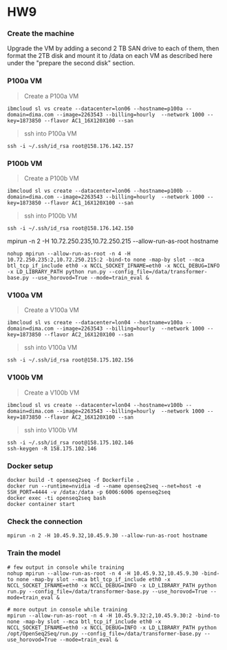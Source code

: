 # HW9

### Create the machine
Upgrade the VM by adding a second 2 TB SAN drive to each of them, then format the 2TB disk and mount it to /data on each VM as described here under the "prepare the second disk" section. 

### P100a VM
> Create a P100a VM
```
ibmcloud sl vs create --datacenter=lon06 --hostname=p100a --domain=dima.com --image=2263543 --billing=hourly  --network 1000 --key=1873850 --flavor AC1_16X120X100 --san
```
> ssh into P100a VM
```
ssh -i ~/.ssh/id_rsa root@158.176.142.157
```

### P100b VM
> Create a P100b VM
```
ibmcloud sl vs create --datacenter=lon06 --hostname=p100b --domain=dima.com --image=2263543 --billing=hourly  --network 1000 --key=1873850 --flavor AC1_16X120X100 --san
```
> ssh into P100b VM
```
ssh -i ~/.ssh/id_rsa root@158.176.142.150
```
mpirun -n 2 -H 10.72.250.235,10.72.250.215 --allow-run-as-root hostname
```
nohup mpirun --allow-run-as-root -n 4 -H 10.72.250.235:2,10.72.250.215:2 -bind-to none -map-by slot --mca btl_tcp_if_include eth0 -x NCCL_SOCKET_IFNAME=eth0 -x NCCL_DEBUG=INFO -x LD_LIBRARY_PATH python run.py --config_file=/data/transformer-base.py --use_horovod=True --mode=train_eval &
```

### V100a VM
> Create a V100a VM
```
ibmcloud sl vs create --datacenter=lon04 --hostname=v100a --domain=dima.com --image=2263543 --billing=hourly  --network 1000 --key=1873850 --flavor AC2_16X120X100 --san
```
> ssh into V100a VM
```
ssh -i ~/.ssh/id_rsa root@158.175.102.156
```

### V100b VM
> Create a V100b VM
```
ibmcloud sl vs create --datacenter=lon04 --hostname=v100b --domain=dima.com --image=2263543 --billing=hourly  --network 1000 --key=1873850 --flavor AC2_16X120X100 --san
```
> ssh into V100b VM
```
ssh -i ~/.ssh/id_rsa root@158.175.102.146
ssh-keygen -R 158.175.102.146
```

### Docker setup
```
docker build -t openseq2seq -f Dockerfile .
docker run --runtime=nvidia -d --name openseq2seq --net=host -e SSH_PORT=4444 -v /data:/data -p 6006:6006 openseq2seq
docker exec -ti openseq2seq bash
docker container start
```

### Check the connection
```
mpirun -n 2 -H 10.45.9.32,10.45.9.30 --allow-run-as-root hostname
```

### Train the model
```
# few output in console while training
nohup mpirun --allow-run-as-root -n 4 -H 10.45.9.32,10.45.9.30 -bind-to none -map-by slot --mca btl_tcp_if_include eth0 -x NCCL_SOCKET_IFNAME=eth0 -x NCCL_DEBUG=INFO -x LD_LIBRARY_PATH python run.py --config_file=/data/transformer-base.py --use_horovod=True --mode=train_eval &

# more output in console while training
mpirun --allow-run-as-root -n 4 -H 10.45.9.32:2,10.45.9.30:2 -bind-to none -map-by slot --mca btl_tcp_if_include eth0 -x NCCL_SOCKET_IFNAME=eth0 -x NCCL_DEBUG=INFO -x LD_LIBRARY_PATH python /opt/OpenSeq2Seq/run.py --config_file=/data/transformer-base.py --use_horovod=True --mode=train_eval &
```
